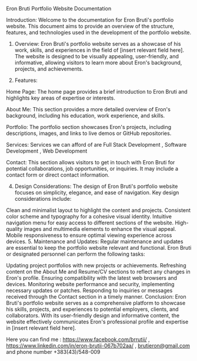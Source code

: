 Eron Bruti Portfolio Website Documentation

Introduction:
Welcome to the documentation for Eron Bruti's portfolio website. This document aims to provide an overview of the structure, features, and technologies used in the development of the portfolio website.

1. Overview:
Eron Bruti's portfolio website serves as a showcase of his work, skills, and experiences in the field of [insert relevant field here]. The website is designed to be visually appealing, user-friendly, and informative, allowing visitors to learn more about Eron's background, projects, and achievements.

2. Features:

Home Page: The home page provides a brief introduction to Eron Bruti and highlights key areas of expertise or interests.

About Me: This section provides a more detailed overview of Eron's background, including his education, work experience, and skills.

Portfolio: The portfolio section showcases Eron's projects, including descriptions, images, and links to live demos or GitHub repositories.

Services: Services we can afford of are Full Stack Development , Software Development , Web Development 

Contact: This section allows visitors to get in touch with Eron Bruti for potential collaborations, job opportunities, or inquiries. It may include a contact form or direct contact information.


4. Design Considerations:
The design of Eron Bruti's portfolio website focuses on simplicity, elegance, and ease of navigation. Key design considerations include:

Clean and minimalist layout to highlight the content and projects.
Consistent color scheme and typography for a cohesive visual identity.
Intuitive navigation menu for easy access to different sections of the website.
High-quality images and multimedia elements to enhance the visual appeal.
Mobile responsiveness to ensure optimal viewing experience across devices.
5. Maintenance and Updates:
Regular maintenance and updates are essential to keep the portfolio website relevant and functional. Eron Bruti or designated personnel can perform the following tasks:

Updating project portfolios with new projects or achievements.
Refreshing content on the About Me and Resume/CV sections to reflect any changes in Eron's profile.
Ensuring compatibility with the latest web browsers and devices.
Monitoring website performance and security, implementing necessary updates or patches.
Responding to inquiries or messages received through the Contact section in a timely manner.
Conclusion:
Eron Bruti's portfolio website serves as a comprehensive platform to showcase his skills, projects, and experiences to potential employers, clients, and collaborators. With its user-friendly design and informative content, the website effectively communicates Eron's professional profile and expertise in [insert relevant field here].

Here you can find me : https://www.facebook.com/brrutii/ , https://www.linkedin.com/in/eron-brutii-067b702aa/ , brutieron@gmail.com and phone number +383(43)/548-009
